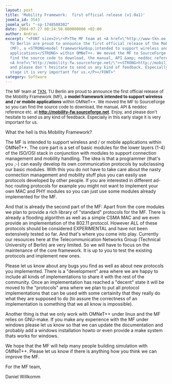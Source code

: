```yaml
---
layout: post
title: 'Mobility Framework:  first official release (v1.0a1)'
joomla_id: 3543
joomla_url: "-sp-1748508302"
date: 2004-07-27 08:24:50.000000000 +02:00
author: Andras
excerpt: "<FONT size=2>\r<P>The MF team at <A href=\"http://www-tkn.ee.tu-berlin.de/\">TKN</A>,
  TU Berlin are proud to announce the first official release of the Mobility Framework
  (MF), a <STRONG>model framework&nbsp;intended to support wireless and / or mobile
  applications</STRONG> within OMNeT++. We moved the MF to SourceForge so you can
  find the source code to download, the manual, API &amp; neddoc reference etc. at
  <A href=\"http://mobility-fw.sourceforge.net/\"><STRONG>http://mobility-fw.sourceforge.net</STRONG></A>.&nbsp;Enjoy,
  and please don't hesitate to send us any kind of feedback. Especially in this early
  stage it is very important for us.</P></FONT>"
category: Software
---
```

<FONT size=2>
<P>The MF team at <A href="http://www-tkn.ee.tu-berlin.de/">TKN</A>, TU Berlin are proud to announce the first official release of the Mobility Framework (MF), a <STRONG>model framework&nbsp;intended to support wireless and / or mobile applications</STRONG> within OMNeT++. We moved the MF to SourceForge so you can find the source code to download, the manual, API &amp; neddoc reference etc. at <A href="http://mobility-fw.sourceforge.net/"><STRONG>http://mobility-fw.sourceforge.net</STRONG></A>.&nbsp;Enjoy, and please don't hesitate to send us any kind of feedback. Especially in this early stage it is very important for us.</P></FONT><P>What the hell is this Mobility Framework?</P>
<P>The MF is intended to support wireless and / or mobile applications within OMNeT++. The core part is a set of basic modules for the lower layers (1-4) of the ISO/OSI stack in conjunction with modules to support connection management and mobility handling. The idea is that a programmer (that's you ;-) can easily develop its own communication protocols by subclassing our basic modules. With this you do not have to take care about the nasty connection management and mobility stuff plus you can easily use protocols developed by other people. If you are interested in different ad-hoc routing protocols for example you might not want to implement your own MAC and PHY modules so you can just use some modules already implemented for the MF.</P>
<P>And that is already the second part of the MF: Apart from the core modules we plan to provide a rich library of "standard" protocols for the MF. There is already a flooding algorithm as well as a simple CSMA MAC and we even provide an implementation of the 802.11 protocol. However ALL of these protocols should be considered EXPERIMENTAL and have not been extensively tested so far. And that's where you come into play. Currently our resources here at the Telecommunication Networks Group (Technical University of Berlin) are very limited. So we will have to focus on the maintenance of the core framework. It is up to you to test the existing protocols and implement new ones. </P>
<P>Please let us know about any bugs you find as well as about new protocols you implemented. There is a "development" area where we are happy to include all kinds of implementations to share it with the rest of the community. Once an implementation has reached a "decent" state it will be moved to the "protocols" area where we plan to put all protocol implementations that can be used with some certainity that they really do what they are supposed to do (to assure the correctness of an implementation is something that we all know is impossible).</P>
<P>Another thing is that we only work with OMNeT++ under linux and the MF relies on GNU-make. If you make any experience with the MF under windows please let us know so that we can update the documentation and probably add a windows installation howto or even provide a make system thats works for windows.</P>
<P>We hope that the MF will help many people building simulation with OMNeT++. Please let us know if there is anything how you think we can improve the MF.</P>
<P>For the MF team,</P>
<P>Daniel Willkomm</P>
